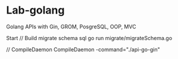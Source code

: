 # Lab-golang
Golang APIs with Gin, GROM, PosgreSQL, OOP, MVC

Start
// Build migrate schema sql
  go run migrate/migrateSchema.go

// CompileDaemon
  CompileDaemon -command="./api-go-gin"
